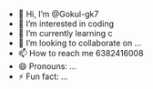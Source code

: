 - 👋 Hi, I’m @Gokul-gk7
- 👀 I’m interested in coding
- 🌱 I’m currently learning c
- 💞️ I’m looking to collaborate on ...
- 📫 How to reach me 6382416008
- 😄 Pronouns: ...
- ⚡ Fun fact: ...

<!---
Gokul-gk7/Gokul-gk7 is a ✨ special ✨ repository because its `README.md` (this file) appears on your GitHub profile.
You can click the Preview link to take a look at your changes.
--->
